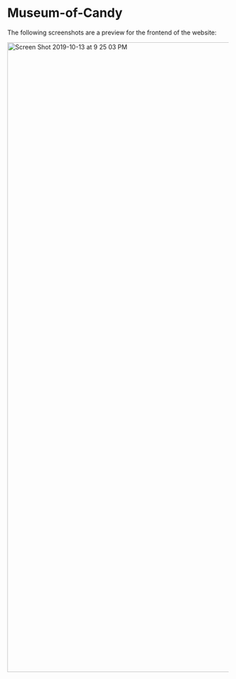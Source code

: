 # Museum-of-Candy
The following screenshots are a preview for the frontend of the website:

<img width="1432" alt="Screen Shot 2019-10-13 at 9 25 03 PM" src="https://user-images.githubusercontent.com/40875745/66729666-b6288e80-ee01-11e9-9568-04513564f223.png">
